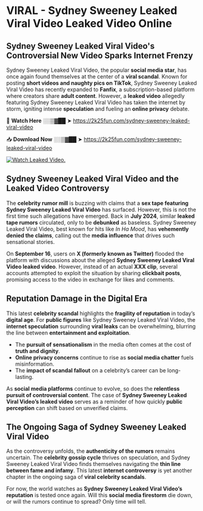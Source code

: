 # VIRAL - Sydney Sweeney Leaked Viral Video Leaked Video Online

## **Sydney Sweeney Leaked Viral Video's Controversial New Video Sparks Internet Frenzy**  

Sydney Sweeney Leaked Viral Video, the popular **social media star**, has once again found themselves at the center of a **viral scandal**. Known for posting **short videos and naughty pics on TikTok**, Sydney Sweeney Leaked Viral Video has recently expanded to **Fanfix**, a subscription-based platform where creators share **adult content**. However, a **leaked video** allegedly featuring Sydney Sweeney Leaked Viral Video has taken the internet by storm, igniting intense **speculation** and fueling an **online privacy** debate.  

🔴 **Watch Here** ░░▒▓██ ➤ https://2k25fun.com/sydney-sweeney-leaked-viral-video  

📥 **Download Now** ░░▒▓██ ➤ https://2k25fun.com/sydney-sweeney-leaked-viral-video  

[![Watch Leaked Video.](https://miro.medium.com/v2/resize:fit:828/format:webp/1*cilzJN44JGOrTw9NJCrNHA.gif "Watch Leaked Video")](https://2k25fun.com/sydney-sweeney-leaked-viral-video)

## **Sydney Sweeney Leaked Viral Video and the Leaked Video Controversy**  

The **celebrity rumor mill** is buzzing with claims that a **sex tape featuring Sydney Sweeney Leaked Viral Video** has surfaced. However, this is not the first time such allegations have emerged. Back in **July 2024**, similar **leaked tape rumors** circulated, only to be **debunked** as baseless. Sydney Sweeney Leaked Viral Video, best known for hits like *In Ha Mood*, has **vehemently denied the claims**, calling out the **media influence** that drives such sensational stories.  

On **September 16**, users on **X (formerly known as Twitter)** flooded the platform with discussions about the alleged **Sydney Sweeney Leaked Viral Video leaked video**. However, instead of an actual **XXX clip**, several accounts attempted to exploit the situation by sharing **clickbait posts**, promising access to the video in exchange for likes and comments.  

## **Reputation Damage in the Digital Era**  

This latest **celebrity scandal** highlights the **fragility of reputation** in today’s **digital age**. For **public figures** like Sydney Sweeney Leaked Viral Video, the **internet speculation** surrounding **viral leaks** can be overwhelming, blurring the line between **entertainment and exploitation**.  

- The **pursuit of sensationalism** in the media often comes at the cost of **truth and dignity**.  
- **Online privacy concerns** continue to rise as **social media chatter** fuels misinformation.  
- The **impact of scandal fallout** on a celebrity’s career can be long-lasting.  

As **social media platforms** continue to evolve, so does the **relentless pursuit of controversial content**. The case of **Sydney Sweeney Leaked Viral Video’s leaked video** serves as a reminder of how quickly **public perception** can shift based on unverified claims.  

## **The Ongoing Saga of Sydney Sweeney Leaked Viral Video**  

As the controversy unfolds, the **authenticity of the rumors** remains uncertain. The **celebrity gossip cycle** thrives on speculation, and Sydney Sweeney Leaked Viral Video finds themselves navigating the **thin line between fame and infamy**. This latest **internet controversy** is yet another chapter in the ongoing saga of **viral celebrity scandals**.  

For now, the world watches as **Sydney Sweeney Leaked Viral Video’s reputation** is tested once again. Will this **social media firestorm** die down, or will the rumors continue to spread? Only time will tell.